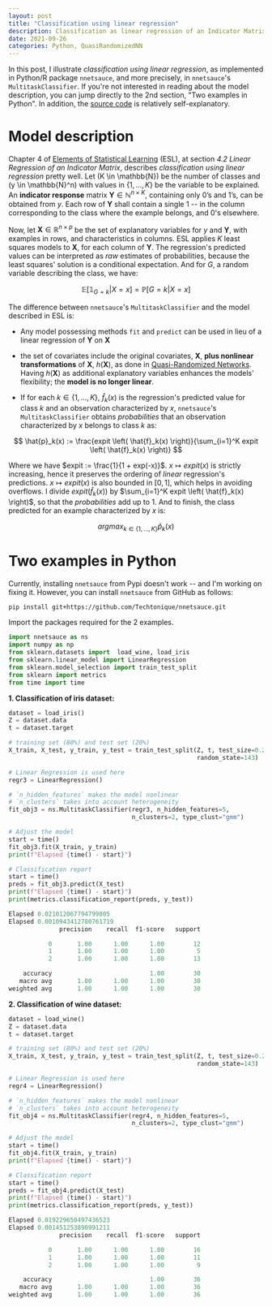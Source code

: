 ```yaml
---
layout: post
title: "Classification using linear regression"
description: Classification as linear regression of an Indicator Matrix, using nnetsauce.
date: 2021-09-26
categories: Python, QuasiRandomizedNN
---
```


In this post, I illustrate _classification using linear regression_, as implemented in Python/R package `nnetsauce`, and more precisely, in `nnetsauce`'s  `MultitaskClassifier`. If you're not interested in reading about the model description, you can jump directly to the 2nd section, "Two examples in Python". In addition, the [source code](https://github.com/Techtonique/nnetsauce/blob/master/nnetsauce/multitask/multitaskClassifier.py) is relatively self-explanatory.

# Model description

Chapter 4 of [Elements of Statistical Learning](https://web.stanford.edu/~hastie/ElemStatLearn/) (ESL), at section _4.2 Linear Regression of an Indicator Matrix_, describes _classification using linear regression_ pretty well. Let \(K \in \mathbb{N}\) be the number of classes and \(y \in \mathbb{N}^n\) with values in $\lbrace 1, \ldots, K \rbrace$ be the variable to be explained. An __indicator response__ matrix $\textbf{Y} \in \mathbb{N}^{n \times K }$, containing only 0’s and 1’s, can be obtained from $y$. Each row  of $\textbf{Y}$ shall contain a single 1 -- in the column corresponding to the class where the example belongs, and 0's elsewhere.

Now, let $\textbf{X} \in \mathbb{R}^{n \times p }$ be the set of explanatory variables for $y$ and $\textbf{Y}$, with examples in rows, and characteristics in columns. ESL applies $K$ least squares  models to $\textbf{X}$, for each column of $\textbf{Y}$. The regression's predicted values can be interpreted as _raw_ estimates of probabilities, because the least squares' solution is a conditional expectation. And for $G$, a random variable describing the class, we have: 

$$
\mathbb{E} \left[ \mathbb{1}_{ G = k } | X = x \right] = \mathbb{P} \left[ G = k | X = x \right]
$$

The difference between `nnetsauce`'s `MultitaskClassifier` and the model described in ESL is:

- Any model possessing methods `fit` and `predict` can be used in lieu of a linear regression of $\textbf{Y}$ on $\textbf{X}$
- the set of covariates include the original covariates, $\textbf{X}$, __plus nonlinear transformations__ of  $\textbf{X}$, $h(\textbf{X})$, as done in [Quasi-Randomized Networks](https://thierrymoudiki.github.io/blog/index.html#QuasiRandomizedNN). Having $h(\textbf{X})$ as additional explanatory variables  enhances the models' flexibility; the __model is no longer linear__. 

- If for each $k \in \lbrace 1, \ldots, K \rbrace$, $\hat{f}_k(x)$ is the regression's predicted value for class $k$ and an observation characterized by $x$, `nnetsauce`'s `MultitaskClassifier`  obtains _probabilities_ that an observation characterized by $x$ belongs to class $k$ as: 

$$
\hat{p}_k(x) := \frac{expit \left( \hat{f}_k(x) \right)}{\sum_{i=1}^K expit \left( \hat{f}_k(x) \right)}
$$

Where we have $expit := \frac{1}{1 + exp(-x)}$. $x \mapsto expit(x)$ is strictly increasing, hence it preserves the ordering of _linear_ regression's predictions. $x \mapsto expit(x)$ is also  bounded in $[0, 1]$, which helps in avoiding overflows. I divide $expit \left( \hat{f}_k(x) \right)$ by $\sum_{i=1}^K expit \left( \hat{f}_k(x) \right)$, so that the _probabilities_ add up to 1. And to finish, the class predicted for an example characterized by $x$ is: 

$$
argmax_{k \in \lbrace 1, \ldots, K \rbrace} \hat{p}_k(x)
$$

# Two examples in Python

Currently, installing `nnetsauce` from Pypi doesn't work -- and I'm working on fixing it. However, you can install `nnetsauce` from GitHub as follows: 

```bash
pip install git+https://github.com/Techtonique/nnetsauce.git
```

Import the packages required for the 2 examples. 

```python
import nnetsauce as ns
import numpy as np
from sklearn.datasets import  load_wine, load_iris
from sklearn.linear_model import LinearRegression
from sklearn.model_selection import train_test_split
from sklearn import metrics
from time import time
```

__1. Classification of iris dataset:__

```python
dataset = load_iris()
Z = dataset.data
t = dataset.target

# training set (80%) and test set (20%)
X_train, X_test, y_train, y_test = train_test_split(Z, t, test_size=0.2, 
                                                    random_state=143)

# Linear Regression is used here
regr3 = LinearRegression()

# `n_hidden_features` makes the model nonlinear
# `n_clusters` takes into account heterogeneity
fit_obj3 = ns.MultitaskClassifier(regr3, n_hidden_features=5, 
                                  n_clusters=2, type_clust="gmm")

# Adjust the model
start = time()
fit_obj3.fit(X_train, y_train)
print(f"Elapsed {time() - start}") 

# Classification report
start = time()
preds = fit_obj3.predict(X_test)
print(f"Elapsed {time() - start}") 
print(metrics.classification_report(preds, y_test))
```

```python
Elapsed 0.021012067794799805
Elapsed 0.0010943412780761719
              precision    recall  f1-score   support

           0       1.00      1.00      1.00        12
           1       1.00      1.00      1.00         5
           2       1.00      1.00      1.00        13

    accuracy                           1.00        30
   macro avg       1.00      1.00      1.00        30
weighted avg       1.00      1.00      1.00        30
```

__2. Classification of wine dataset:__

```python
dataset = load_wine()
Z = dataset.data
t = dataset.target

# training set (80%) and test set (20%)
X_train, X_test, y_train, y_test = train_test_split(Z, t, test_size=0.2, 
                                                    random_state=143)

# Linear Regression is used here 
regr4 = LinearRegression()

# `n_hidden_features` makes the model nonlinear
# `n_clusters` takes into account heterogeneity
fit_obj4 = ns.MultitaskClassifier(regr4, n_hidden_features=5, 
                                  n_clusters=2, type_clust="gmm")

# Adjust the model
start = time()
fit_obj4.fit(X_train, y_train)
print(f"Elapsed {time() - start}") 

# Classification report
start = time()
preds = fit_obj4.predict(X_test)
print(f"Elapsed {time() - start}") 
print(metrics.classification_report(preds, y_test))
```

```python
Elapsed 0.019229650497436523
Elapsed 0.001451253890991211
              precision    recall  f1-score   support

           0       1.00      1.00      1.00        16
           1       1.00      1.00      1.00        11
           2       1.00      1.00      1.00         9

    accuracy                           1.00        36
   macro avg       1.00      1.00      1.00        36
weighted avg       1.00      1.00      1.00        36
```

